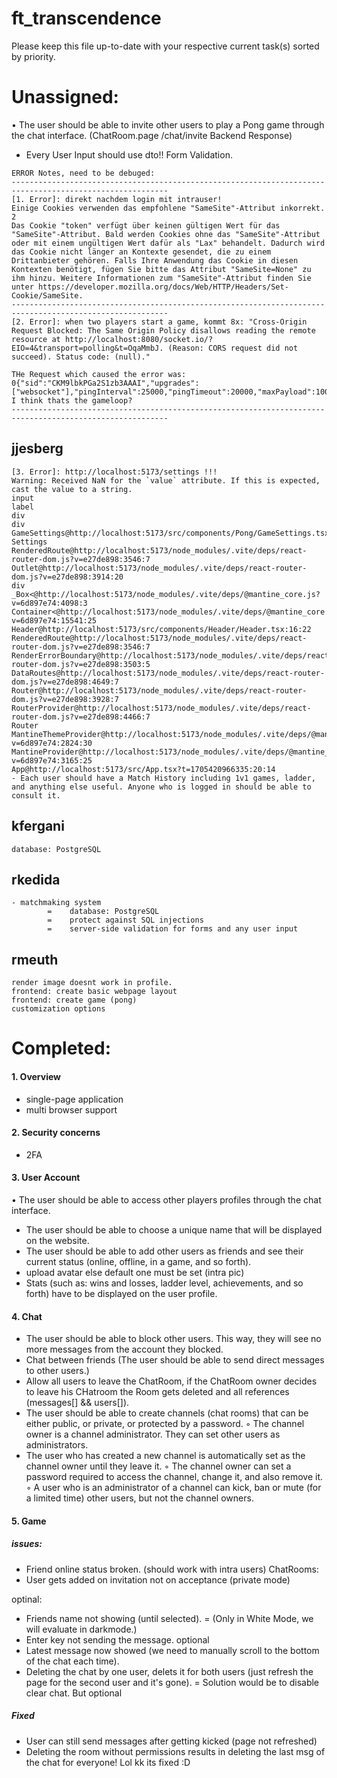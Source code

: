 # ft_transcendence

Please keep this file up-to-date with your respective current task(s) sorted by priority.

# Unassigned:

• The user should be able to invite other users to play a Pong game through the chat interface. (ChatRoom.page /chat/invite Backend Response)

- Every User Input should use dto!! Form Validation.

```
ERROR Notes, need to be debuged:
---------------------------------------------------------------------------------------------------------
[1. Error]: direkt nachdem login mit intrauser!
Einige Cookies verwenden das empfohlene "SameSite"-Attribut inkorrekt. 2
Das Cookie "token" verfügt über keinen gültigen Wert für das "SameSite"-Attribut. Bald werden Cookies ohne das "SameSite"-Attribut oder mit einem ungültigen Wert dafür als "Lax" behandelt. Dadurch wird das Cookie nicht länger an Kontexte gesendet, die zu einem Drittanbieter gehören. Falls Ihre Anwendung das Cookie in diesen Kontexten benötigt, fügen Sie bitte das Attribut "SameSite=None" zu ihm hinzu. Weitere Informationen zum "SameSite"-Attribut finden Sie unter https://developer.mozilla.org/docs/Web/HTTP/Headers/Set-Cookie/SameSite.
---------------------------------------------------------------------------------------------------------
[2. Error]: when two players start a game, kommt 8x: "Cross-Origin Request Blocked: The Same Origin Policy disallows reading the remote resource at http://localhost:8080/socket.io/?EIO=4&transport=polling&t=OqaMmbJ. (Reason: CORS request did not succeed). Status code: (null)."

THe Request which caused the error was: 0{"sid":"CKM9lbkPGa2S1zb3AAAI","upgrades":["websocket"],"pingInterval":25000,"pingTimeout":20000,"maxPayload":1000000}
I think thats the gameloop?
---------------------------------------------------------------------------------------------------------

```

## jjesberg

```
[3. Error]: http://localhost:5173/settings !!!
Warning: Received NaN for the `value` attribute. If this is expected, cast the value to a string.
input
label
div
div
GameSettings@http://localhost:5173/src/components/Pong/GameSettings.tsx:51:44
Settings
RenderedRoute@http://localhost:5173/node_modules/.vite/deps/react-router-dom.js?v=e27de898:3546:7
Outlet@http://localhost:5173/node_modules/.vite/deps/react-router-dom.js?v=e27de898:3914:20
div
_Box<@http://localhost:5173/node_modules/.vite/deps/@mantine_core.js?v=6d897e74:4098:3
Container<@http://localhost:5173/node_modules/.vite/deps/@mantine_core.js?v=6d897e74:15541:25
Header@http://localhost:5173/src/components/Header/Header.tsx:16:22
RenderedRoute@http://localhost:5173/node_modules/.vite/deps/react-router-dom.js?v=e27de898:3546:7
RenderErrorBoundary@http://localhost:5173/node_modules/.vite/deps/react-router-dom.js?v=e27de898:3503:5
DataRoutes@http://localhost:5173/node_modules/.vite/deps/react-router-dom.js?v=e27de898:4649:7
Router@http://localhost:5173/node_modules/.vite/deps/react-router-dom.js?v=e27de898:3928:7
RouterProvider@http://localhost:5173/node_modules/.vite/deps/react-router-dom.js?v=e27de898:4466:7
Router
MantineThemeProvider@http://localhost:5173/node_modules/.vite/deps/@mantine_core.js?v=6d897e74:2824:30
MantineProvider@http://localhost:5173/node_modules/.vite/deps/@mantine_core.js?v=6d897e74:3165:25
App@http://localhost:5173/src/App.tsx?t=1705420966335:20:14
- Each user should have a Match History including 1v1 games, ladder, and anything else useful. Anyone who is logged in should be able to consult it.
```

## kfergani

```
database: PostgreSQL
```

## rkedida

```
- matchmaking system
        =    database: PostgreSQL
        =    protect against SQL injections
        =    server-side validation for forms and any user input
```

## rmeuth

```
render image doesnt work in profile.
frontend: create basic webpage layout
frontend: create game (pong)
customization options
```

# Completed:

#### 1. Overview

- single-page application
- multi browser support

#### 2. Security concerns

- 2FA

#### 3. User Account

• The user should be able to access other players profiles through the chat interface.

- The user should be able to choose a unique name that will be displayed on the website.
- The user should be able to add other users as friends and see their current status (online, offline, in a game, and so forth).
- upload avatar else default one must be set (intra pic)
- Stats (such as: wins and losses, ladder level, achievements, and so forth) have to be displayed on the user profile.

#### 4. Chat

- The user should be able to block other users. This way, they will see no more messages from the account they blocked.
- Chat between friends (The user should be able to send direct messages to other users.)
- Allow all users to leave the ChatRoom, if the ChatRoom owner decides to leave his CHatroom the Room gets deleted and all references (messages[] && users[]).
- The user should be able to create channels (chat rooms) that can be either public, or private, or protected by a password.
  ◦ The channel owner is a channel administrator. They can set other users as administrators.
- The user who has created a new channel is automatically set as the channel owner until they leave it.
  ◦ The channel owner can set a password required to access the channel, change it, and also remove it.
  ◦ A user who is an administrator of a channel can kick, ban or mute (for a limited time) other users, but not the channel owners.

#### 5. Game

##### issues:

- Friend online status broken. (should work with intra users)
  ChatRooms:
- User gets added on invitation not on acceptance (private mode)

optinal:

- Friends name not showing (until selected). = (Only in White Mode, we will evaluate in darkmode.)
- Enter key not sending the message. optional
- Latest message now showed (we need to manually scroll to the bottom of the chat each time).
- Deleting the chat by one user, delets it for both users (just refresh the page for the second user and it's gone). = Solution would be to disable clear chat. But optional

##### Fixed

- User can still send messages after getting kicked (page not refreshed)
- Deleting the room without permissions results in deleting the last msg of the chat for everyone! Lol kk its fixed :D
